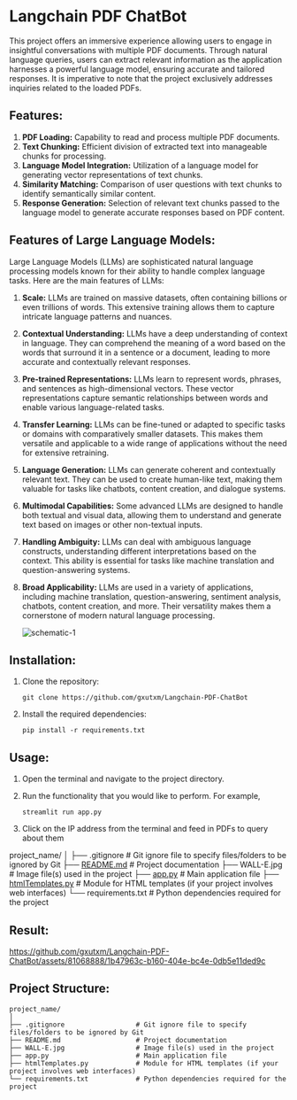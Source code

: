 # Langchain PDF ChatBot

This project offers an immersive experience allowing users to engage in insightful conversations with multiple PDF documents. Through natural language queries, users can extract relevant information as the application harnesses a powerful language model, ensuring accurate and tailored responses. It is imperative to note that the project exclusively addresses inquiries related to the loaded PDFs.

## Features:

1. **PDF Loading:** Capability to read and process multiple PDF documents.
2. **Text Chunking:** Efficient division of extracted text into manageable chunks for processing.
3. **Language Model Integration:** Utilization of a language model for generating vector representations of text chunks.
4. **Similarity Matching:** Comparison of user questions with text chunks to identify semantically similar content.
5. **Response Generation:** Selection of relevant text chunks passed to the language model to generate accurate responses based on PDF content.

## Features of  Large Language Models:

Large Language Models (LLMs) are sophisticated natural language processing models known for their ability to handle complex language tasks. Here are the main features of LLMs:

1. **Scale:** LLMs are trained on massive datasets, often containing billions or even trillions of words. This extensive training allows them to capture intricate language patterns and nuances.
2. **Contextual Understanding:** LLMs have a deep understanding of context in language. They can comprehend the meaning of a word based on the words that surround it in a sentence or a document, leading to more accurate and contextually relevant responses.
3. **Pre-trained Representations:** LLMs learn to represent words, phrases, and sentences as high-dimensional vectors. These vector representations capture semantic relationships between words and enable various language-related tasks.
4. **Transfer Learning:** LLMs can be fine-tuned or adapted to specific tasks or domains with comparatively smaller datasets. This makes them versatile and applicable to a wide range of applications without the need for extensive retraining.
5. **Language Generation:** LLMs can generate coherent and contextually relevant text. They can be used to create human-like text, making them valuable for tasks like chatbots, content creation, and dialogue systems.
6. **Multimodal Capabilities:** Some advanced LLMs are designed to handle both textual and visual data, allowing them to understand and generate text based on images or other non-textual inputs.
7. **Handling Ambiguity:** LLMs can deal with ambiguous language constructs, understanding different interpretations based on the context. This ability is essential for tasks like machine translation and question-answering systems.
8. **Broad Applicability:** LLMs are used in a variety of applications, including machine translation, question-answering, sentiment analysis, chatbots, content creation, and more. Their versatility makes them a cornerstone of modern natural language processing.

   ![schematic-1](https://github.com/gxutxm/Langchain-PDF-ChatBot/assets/81068888/889bfef8-49be-43ff-8259-83bdda415c9b)


## Installation:

1. Clone the repository:
    
    ```
    git clone https://github.com/gxutxm/Langchain-PDF-ChatBot
    ```
    
2. Install the required dependencies:
    
    `pip install -r requirements.txt`
    

## Usage:

1. Open the terminal and navigate to the project directory.
2. Run the functionality that you would like to perform. For example,
    
    ```
    streamlit run app.py
    ```
    
3. Click on the IP address from the terminal and feed in PDFs to query about them

project_name/
│
├── .gitignore                  # Git ignore file to specify files/folders to be ignored by Git
├── [README.md](http://readme.md/)                   # Project documentation
├── WALL-E.jpg                  # Image file(s) used in the project
├── [app.py](http://app.py/)                      # Main application file
├── [htmlTemplates.py](http://htmltemplates.py/)            # Module for HTML templates (if your project involves web interfaces)
└── requirements.txt            # Python dependencies required for the project

## Result:


https://github.com/gxutxm/Langchain-PDF-ChatBot/assets/81068888/1b47963c-b160-404e-bc4e-0db5e11ded9c



## Project Structure:

```
project_name/
│
├── .gitignore                  # Git ignore file to specify files/folders to be ignored by Git
├── README.md                   # Project documentation
├── WALL-E.jpg                  # Image file(s) used in the project
├── app.py                      # Main application file
├── htmlTemplates.py            # Module for HTML templates (if your project involves web interfaces)
└── requirements.txt            # Python dependencies required for the project
```
